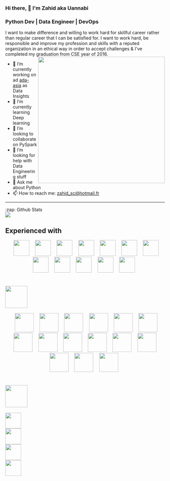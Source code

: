 ### Hi there, 👋  I'm Zahid aka Uannabi
### Python Dev | Data Engineer |  DevOps 

<!-- **uannabi/uannabi** is a ✨ _special_ ✨ repository because its `README.md` (this file) appears on your GitHub profile. -->




I want to make difference and willing to work hard for skillful career rather than regular career that I can be satisfied for. I want to work hard, be responsible and improve my profession and skills with a reputed organization in an ethical way in order to accept challenges & I’ve completed my graduation from CSE year of 2016.
<br>
<img align="right" src="https://github.com/uannabi/-/blob/master/resource/HelloWorld.gif" width="400px" />

- 🔭 I’m currently working on ad [ada-asia](https://ada-asia.com/) as Data Insights
- 🌱 I’m currently learning Deep learning
- 👯 I’m looking to collaborate on PySpark
- 🤔 I’m looking for help with Data Engineering stuff
- 💬 Ask me about Python
- 📫 How to reach me: [zahid_sc@hotmail.fr](zahid_sc@hotmail.fr)
<!-- - 😄 Pronouns: ...
- ⚡ Fun fact: ... -->
<hr>

<p align="center">
<summary>:zap: Github Stats</summary>

<img src="https://github-readme-stats.codestackr.vercel.app/api?username=uannabi&show_icons=true" />
</p>

## Experienced with 
<p align="center" >
<code> <img height="50" src="https://github.com/uannabi/-/blob/master/resource/python-icon.svg"> </code>
<code> <img height="50" src="https://github.com/uannabi/-/blob/master/resource/dj.svg"> </code>
<code> <img height="50" src="https://github.com/uannabi/-/blob/master/resource/jp.svg"> </code>
<code> <img height="50" src="https://github.com/uannabi/-/blob/master/resource/scala.svg"> </code>
<code> <img height="50" src="https://github.com/uannabi/-/blob/master/resource/plot_ly-ar21.svg"> </code>
<code> <img height="50" src="https://github.com/uannabi/-/blob/master/resource/databricks.svg"> </code>
<code> <img height="50" src="https://github.com/uannabi/-/blob/master/resource/metabase.svg"> </code>
<code> <img height="50" src="https://github.com/uannabi/-/blob/master/resource/apple_xcode.svg"> </code>
<code> <img height="50" src="https://github.com/uannabi/-/blob/master/resource/docker-ar21.svg"> </code>
<code> <img height="50" src="https://github.com/uannabi/-/blob/master/resource/git.svg"> </code>
<code> <img height="50" src="https://github.com/uannabi/-/blob/master/resource/jenkins.svg"> </code>
<code> <img height="50" src="https://github.com/uannabi/-/blob/master/resource/linux-ar21.svg"> </code>
</p>

### <code> <img height="70" src="https://github.com/uannabi/-/blob/master/resource/amazon_aws-ar21.svg"> </code>
<p align="center">
<code> <img height="60" src="https://github.com/uannabi/-/blob/master/resource/awsN/ec2.svg"> </code>
<code> <img height="60" src="https://github.com/uannabi/-/blob/master/resource/awsN/emr.svg"> </code>
<code> <img height="60" src="https://github.com/uannabi/-/blob/master/resource/awsN/athena.svg"> </code>
<code> <img height="60" src="https://github.com/uannabi/-/blob/master/resource/awsN/c9.svg"> </code>
<code> <img height="60" src="https://github.com/uannabi/-/blob/master/resource/awsN/lambda.svg"> </code>
<code> <img height="60" src="https://github.com/uannabi/-/blob/master/resource/awsN/loadBalancer.svg"> </code>
<code> <img height="60" src="https://github.com/uannabi/-/blob/master/resource/awsN/rds.svg"> </code>
<code> <img height="60" src="https://github.com/uannabi/-/blob/master/resource/awsN/route53.svg"> </code>
<code> <img height="60" src="https://github.com/uannabi/-/blob/master/resource/awsN/s3.svg"> </code>
<code> <img height="60" src="https://github.com/uannabi/-/blob/master/resource/awsN/sns.svg"> </code>
<code> <img height="60" src="https://github.com/uannabi/-/blob/master/resource/awsN/sqs.svg"> </code>
<code> <img height="60" src="https://github.com/uannabi/-/blob/master/resource/awsN/vpc.svg"> </code>
<code> <img height="60" src="https://github.com/uannabi/-/blob/master/resource/awsN/cloudfront.svg"> </code>
<code> <img height="60" src="https://github.com/uannabi/-/blob/master/resource/awsN/cw.svg"> </code>
<code> <img height="60" src="https://github.com/uannabi/-/blob/master/resource/awsN/apigateway.svg"> </code>

</p>


###  <code> <img height="70" src="https://github.com/uannabi/-/blob/master/resource/google_cloud-ar21.svg"> </code>
<code><img height="50" src="https://github.com/uannabi/-/blob/master/resource/google_appengine-ar21.svg"> </code>
<code><img height="50" src="https://github.com/uannabi/-/blob/master/resource/google_maps.svg"> </code>
<code><img height="50" src="https://github.com/uannabi/-/blob/master/resource/google_bigquery.svg"> </code>
<code><img height="50" src="https://github.com/uannabi/-/blob/master/resource/google_admob.svg"> </code>





     
